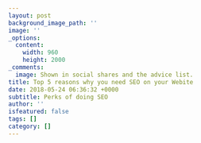 ```yaml
---
layout: post
background_image_path: ''
image: ''
_options:
  content:
    width: 960
    height: 2000
_comments:
  image: Shown in social shares and the advice list.
title: Top 5 reasons why you need SEO on your Webite
date: 2018-05-24 06:36:32 +0000
subtitle: Perks of doing SEO
author: ''
isfeatured: false
tags: []
category: []
---
```

